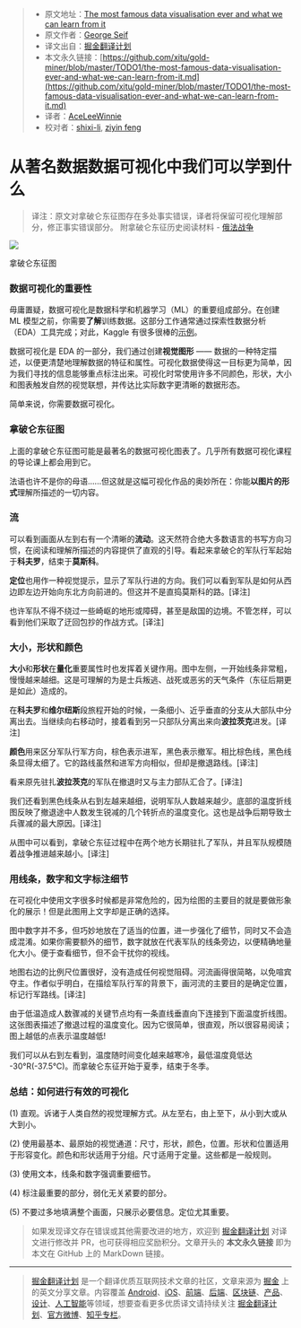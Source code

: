 > * 原文地址：[The most famous data visualisation ever and what we can learn from it](https://towardsdatascience.com/the-most-famous-data-visualisation-ever-and-what-we-can-learn-from-it-abcdfa772548)
> * 原文作者：[George Seif](https://towardsdatascience.com/@george.seif94)
> * 译文出自：[掘金翻译计划](https://github.com/xitu/gold-miner)
> * 本文永久链接：[https://github.com/xitu/gold-miner/blob/master/TODO1/the-most-famous-data-visualisation-ever-and-what-we-can-learn-from-it.md](https://github.com/xitu/gold-miner/blob/master/TODO1/the-most-famous-data-visualisation-ever-and-what-we-can-learn-from-it.md)
> * 译者：[AceLeeWinnie](https://github.com/AceLeeWinnie)
> * 校对者：[shixi-li](https://github.com/shixi-li), [ziyin feng](https://github.com/Fengziyin1234)

# 从著名数据数据可视化中我们可以学到什么

> 译注：原文对拿破仑东征图存在多处事实错误，译者将保留可视化理解部分，修正事实错误部分。
> 附拿破仑东征历史阅读材料 - [俄法战争](https://zh.wikipedia.org/wiki/%E4%BF%84%E6%B3%95%E6%88%98%E4%BA%89)

![](https://cdn-images-1.medium.com/max/1600/1*V9sq--wHI1wm1zA3Gng1sg.png)

拿破仑东征图

### 数据可视化的重要性

毋庸置疑，数据可视化是数据科学和机器学习（ML）的重要组成部分。在创建 ML 模型之前，你需要**了解**训练数据。这部分工作通常通过探索性数据分析（EDA）工具完成；对此，Kaggle 有很多很棒的[示例](https://www.kaggle.com/kernels)。

数据可视化是 EDA 的一部分，我们通过创建**视觉图形** —— 数据的一种特定描述，以便更清楚地理解数据的特征和属性。可视化数据使得这一目标更为简单，因为我们寻找的信息能够重点标注出来。可视化时常使用许多不同颜色，形状，大小和图表触发自然的视觉联想，并传达比实际数字更清晰的数据形态。

简单来说，你需要数据可视化。

### 拿破仑东征图

上面的拿破仑东征图可能是最著名的数据可视化图表了。几乎所有数据可视化课程的导论课上都会用到它。

法语也许不是你的母语......但这就是这幅可视化作品的奥妙所在：你能**以图片的形式**理解所描述的一切内容。

### 流

可以看到画面从左到右有一个清晰的**流动**。这天然符合绝大多数语言的书写方向习惯，在阅读和理解所描述的内容提供了直观的引导。看起来拿破仑的军队行军起始于**科夫罗**，结束于**莫斯科**。

**定位**也用作一种视觉提示，显示了军队行进的方向。我们可以看到军队是如何从西边即左边开始向东北方向前进的。但这并不是直捣莫斯科的路。[译注]

也许军队不得不绕过一些崎岖的地形或障碍，甚至是敌国的边境。不管怎样，可以看到他们采取了迂回包抄的作战方式。[译注]

### 大小，形状和颜色

**大小**和**形状**在**量化**重要属性时也发挥着关键作用。图中左侧，一开始线条非常粗，慢慢越来越细。这是可理解的为是士兵叛逃、战死或恶劣的天气条件（东征后期更是如此）造成的。

在**科夫罗**和**维尔纽斯**段旅程开始的时候，一条细小、近乎垂直的分支从大部队中分离出去。当继续向右移动时，接着看到另一只部队分离出来向**波拉茨克**进发。[译注]

**颜色**用来区分军队行军方向，棕色表示进军，黑色表示撤军。相比棕色线，黑色线条显得太细了。它的路线虽然和进军方向相似，但却是撤退路线。[译注]

看来原先驻扎**波拉茨克**的军队在撤退时又与主力部队汇合了。[译注]

我们还看到黑色线条从右到左越来越细，说明军队人数越来越少。底部的温度折线图反映了撤退途中人数发生锐减的几个转折点的温度变化。这也是战争后期导致士兵骤减的最大原因。[译注]

从图中可以看到，拿破仑东征过程中在两个地方长期驻扎了军队，并且军队规模随着战争推进越来越小。[译注]

### 用线条，数字和文字标注细节

在可视化中使用文字很多时候都是非常危险的，因为绘图的主要目的就是要做形象化的展示！但是此图用上文字却是正确的选择。

图中数字并不多，但巧妙地放在了适当的位置，进一步强化了细节，同时又不会造成混淆。如果你需要额外的细节，数字就放在代表军队的线条旁边，以便精确地量化大小。便于查看细节，但不会干扰你的视线。

地图右边的比例尺位置很好，没有造成任何视觉阻碍。河流画得很简略，以免喧宾夺主。作者似乎明白，在描绘军队行军的背景下，画河流的主要目的是确定位置，标记行军路线。[译注]

由于低温造成人数骤减的关键节点均有一条直线垂直向下连接到下面温度折线图。这张图表描述了撤退过程的温度变化。因为它很简单，很直观，所以很容易阅读；图上越低的点表示温度越低!

我们可以从右到左看到，温度随时间变化越来越寒冷，最低温度竟低达 -30°R(-37.5°C)。而拿破仑东征开始于夏季，结束于冬季。

### 总结：如何进行有效的可视化

(1) 直观。诉诸于人类自然的视觉理解方式。从左至右，由上至下，从小到大或从大到小。

(2) 使用最基本、最原始的视觉通道：尺寸，形状，颜色，位置。形状和位置适用于形容变化。颜色和形状适用于分组。尺寸适用于定量。这些都是一般规则。

(3) 使用文本，线条和数字强调重要细节。

(4) 标注最重要的部分，弱化无关紧要的部分。

(5) 不要过多地填满整个画面，只展示必要信息。定位尤其重要。

> 如果发现译文存在错误或其他需要改进的地方，欢迎到 [掘金翻译计划](https://github.com/xitu/gold-miner) 对译文进行修改并 PR，也可获得相应奖励积分。文章开头的 **本文永久链接** 即为本文在 GitHub 上的 MarkDown 链接。

---

> [掘金翻译计划](https://github.com/xitu/gold-miner) 是一个翻译优质互联网技术文章的社区，文章来源为 [掘金](https://juejin.im) 上的英文分享文章。内容覆盖 [Android](https://github.com/xitu/gold-miner#android)、[iOS](https://github.com/xitu/gold-miner#ios)、[前端](https://github.com/xitu/gold-miner#前端)、[后端](https://github.com/xitu/gold-miner#后端)、[区块链](https://github.com/xitu/gold-miner#区块链)、[产品](https://github.com/xitu/gold-miner#产品)、[设计](https://github.com/xitu/gold-miner#设计)、[人工智能](https://github.com/xitu/gold-miner#人工智能)等领域，想要查看更多优质译文请持续关注 [掘金翻译计划](https://github.com/xitu/gold-miner)、[官方微博](http://weibo.com/juejinfanyi)、[知乎专栏](https://zhuanlan.zhihu.com/juejinfanyi)。
